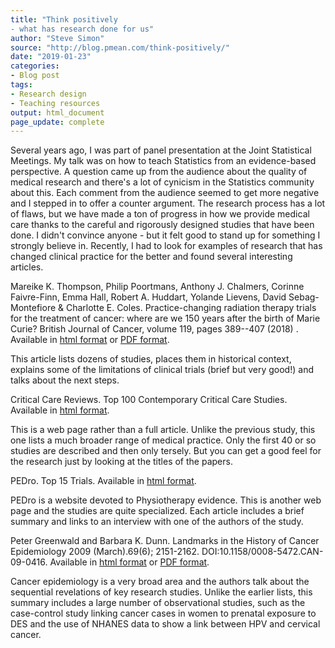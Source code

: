 ```yaml
---
title: "Think positively
- what has research done for us"
author: "Steve Simon"
source: "http://blog.pmean.com/think-positively/"
date: "2019-01-23"
categories:
- Blog post
tags:
- Research design
- Teaching resources
output: html_document
page_update: complete
---
```


Several years ago, I was part of panel presentation at the Joint Statistical Meetings. My talk was on how to teach Statistics from an evidence-based perspective. A question came up from the audience about the quality of medical research and there's a lot of cynicism in the Statistics community about this. Each comment from the audience seemed to get more negative and I stepped in to offer a counter argument. The research process has a lot of flaws, but we have made a ton of progress in how we provide medical care thanks to the careful and rigorously designed studies that have been done. I didn't convince anyone - but it felt good to stand up for something I strongly believe in. Recently, I had to look for examples of research that has changed clinical practice for the better and found several interesting articles.

Mareike K. Thompson, Philip Poortmans, Anthony J. Chalmers, Corinne Faivre-Finn, Emma Hall, Robert A. Huddart, Yolande Lievens, David Sebag-Montefiore & Charlotte E. Coles. Practice-changing radiation therapy trials for the treatment of cancer: where are we 150 years after the birth of Marie Curie? British Journal of Cancer, volume 119, pages 389--407 (2018) . Available in [html format][tho1] or [PDF format][tho2].

This article lists dozens of studies, places them in historical context, explains some of the limitations of clinical trials (brief but very good!) and talks about the next steps.

Critical Care Reviews. Top 100 Contemporary Critical Care Studies. Available in [html format][cri1].

This is a web page rather than a full article. Unlike the previous study, this one lists a much broader range of medical practice. Only the first 40 or so studies are described and then only tersely. But you can get a good feel for the research just by looking at the titles of the papers.

PEDro. Top 15 Trials. Available in [html format][ped1].

PEDro is a website devoted to Physiotherapy evidence. This is another web page and the studies are quite specialized. Each article includes a brief summary and links to an interview with one of the authors of the study.

Peter Greenwald and Barbara K. Dunn. Landmarks in the History of Cancer Epidemiology 2009 (March).69(6); 2151-2162. DOI:10.1158/0008-5472.CAN-09-0416. Available in [html format][gre1] or [PDF format][gre2].

Cancer epidemiology is a very broad area and the authors talk about the sequential revelations of key research studies. Unlike the earlier lists, this summary includes a large number of observational studies, such as the case-control study linking cancer cases in women to prenatal exposure to DES and the use of NHANES data to show a link between HPV and cervical cancer.

[cri1]: https://www.criticalcarereviews.com/index.php/majorstudies/landmark-studies/top-100-studies
[gre1]: http://cancerres.aacrjournals.org/content/69/6/2151
[gre2]: http://cancerres.aacrjournals.org/content/69/6/2151.full-text.pdf
[ped1]: https://www.pedro.org.au/english/archive/top-15-trials/
[tho1]: https://www.nature.com/articles/s41416-018-0201-z
[tho2]: https://www.nature.com/articles/s41416-018-0201-z.pdf
